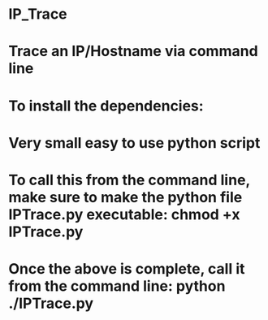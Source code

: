 # IP_Trace
# Trace an IP/Hostname via command line
# To install the dependencies:
# Very small easy to use python script
# To call this from the command line, make sure to make the python file IPTrace.py executable: chmod +x IPTrace.py
# Once the above is complete, call it from the command line: python ./IPTrace.py
